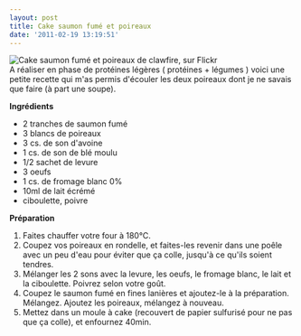 ```yaml
---
layout: post
title: Cake saumon fumé et poireaux
date: '2011-02-19 13:19:51'
---
```


<p><img src="https://farm6.static.flickr.com/5132/5458507526_e512433776.jpg" alt="Cake saumon fumé et poireaux de clawfire, sur Flickr" /><br />
A réaliser en phase de protéines légères ( protéines + légumes ) voici une petite recette qui m'as permis d'écouler les deux poireaux dont je ne savais que faire (à part une soupe).</p>

<strong>Ingrédients</strong>

<ul>
<li>2 tranches de saumon fumé</li>
<li>3 blancs de poireaux</li>
<li>3 cs. de son d'avoine</li>
<li>1 cs. de son de blé moulu</li>
<li>1/2 sachet de levure</li>
<li>3 oeufs</li>
<li>1 cs. de fromage blanc 0%</li>
<li>10ml de lait écrémé</li>
<li>ciboulette, poivre</li>
</ul>

<strong>Préparation</strong>

<ol>
<li>Faites chauffer votre four à 180°C.  </li>
<li>Coupez vos poireaux en rondelle, et faites-les revenir dans une poêle avec un peu d'eau pour éviter que ça colle, jusqu'à ce qu'ils soient tendres.  </li>
<li>Mélanger les 2 sons avec la levure, les oeufs, le fromage blanc, le lait et la ciboulette. Poivrez selon votre goût.  </li>
<li>Coupez le saumon fumé en fines lanières et ajoutez-le à la préparation. Mélangez. Ajoutez les poireaux, mélangez à nouveau.  </li>
<li>Mettez dans un moule à cake (recouvert de papier sulfurisé pour ne pas que ça colle), et enfournez 40min.  </li>
</ol>
